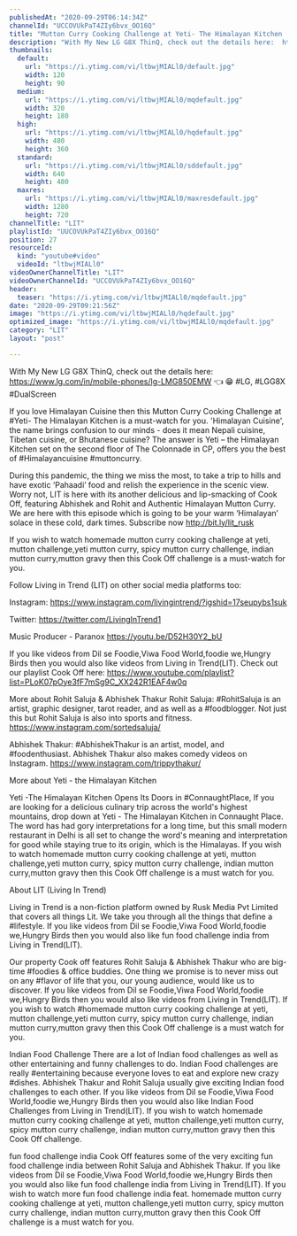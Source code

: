 ```yaml
---
publishedAt: "2020-09-29T06:14:34Z"
channelId: "UCCOVUkPaT4ZIy6bvx_OO16Q"
title: "Mutton Curry Cooking Challenge at Yeti- The Himalayan Kitchen | [Cook Off#18] ​"
description: "With My New LG G8X ThinQ, check out the details here:  https://www.lg.com/in/mobile-phones/lg-LMG850EMW 👈  😁 \n#LG, #LGG8X #DualScreen \n\nIf you love Himalayan Cuisine then this Mutton Curry Cooking Challenge at #Yeti- The Himalayan Kitchen is a must-watch for you. 'Himalayan Cuisine', the name brings confusion to our minds - does it mean Nepali cuisine, Tibetan cuisine, or Bhutanese cuisine? The answer is Yeti – the Himalayan Kitchen set on the second floor of The Colonnade in CP, offers you the best of #Himalayancuisine #muttoncurry.\n\nDuring this pandemic, the thing we miss the most, to take a trip to hills and have exotic ‘Pahaadi’ food and relish the experience in the scenic view. Worry not, LIT is here with its another delicious and lip-smacking of Cook Off, featuring Abhishek and Rohit and Authentic Himalayan Mutton Curry. We are here with this episode which is going to be your warm ‘Himalayan’ solace in these cold, dark times. Subscribe now http://bit.ly/lit_rusk\n\nIf you wish to watch homemade mutton curry cooking challenge at yeti, mutton challenge,yeti mutton curry, spicy mutton curry challenge, indian mutton curry,mutton gravy then this Cook Off challenge is a must-watch for you.\n\nFollow Living in Trend (LIT) on other social media platforms too:\n\nInstagram: https://www.instagram.com/livingintrend/?igshid=17seupybs1suk\n\nTwitter: https://twitter.com/LivingInTrend1\n\nMusic Producer - Paranox \nhttps://youtu.be/D52H30Y2_bU\n\nIf you like videos from Dil se Foodie,Viwa Food World,foodie we,Hungry Birds then you would also like videos from Living in Trend(LIT). Check out our playlist Cook Off here: https://www.youtube.com/playlist?list=PLoK07pOye3fF7mSg9C_XX242R1EAF4w0q\n\nMore about Rohit Saluja & Abhishek Thakur\nRohit Saluja: #RohitSaluja is an artist, graphic designer, tarot reader, and as well as a #foodblogger. Not just this but Rohit Saluja is also into sports and fitness. https://www.instagram.com/sortedsaluja/\n\nAbhishek Thakur: #AbhishekThakur is an artist, model, and #foodenthusiast. Abhishek Thakur also makes comedy videos on Instagram. https://www.instagram.com/trippythakur/\n\nMore about Yeti - the Himalayan Kitchen\n\nYeti -The Himalayan Kitchen Opens Its Doors in #ConnaughtPlace, If you are looking for a delicious culinary trip across the world's highest mountains, drop down at Yeti - The Himalayan Kitchen in Connaught Place. The word has had gory interpretations for a long time, but this small modern restaurant in Delhi is all set to change the word's meaning and interpretation for good while staying true to its origin, which is the Himalayas. If you wish to watch homemade mutton curry cooking challenge at yeti, mutton challenge,yeti mutton curry, spicy mutton curry challenge, indian mutton curry,mutton gravy then this Cook Off challenge is a must watch for you.\n\nAbout LIT (Living In Trend)\n\nLiving in Trend is a non-fiction platform owned by Rusk Media Pvt Limited that covers all things Lit. We take you through all the things that define a #lifestyle. If you like videos from Dil se Foodie,Viwa Food World,foodie we,Hungry Birds then you would also like fun food challenge india from Living in Trend(LIT).\n\nOur property Cook off features Rohit Saluja & Abhishek Thakur who are big-time #foodies & office buddies. One thing we promise is to never miss out on any #flavor of life that you, our young audience, would like us to discover. If you like videos from Dil se Foodie,Viwa Food World,foodie we,Hungry Birds then you would also like videos from Living in Trend(LIT). If you wish to watch #homemade mutton curry cooking challenge at yeti, mutton challenge,yeti mutton curry, spicy mutton curry challenge, indian mutton curry,mutton gravy then this Cook Off challenge is a must watch for you.\n\nIndian Food Challenge\nThere are a lot of Indian food challenges as well as other entertaining and funny challenges to do. Indian Food challenges are really #entertaining because everyone loves to eat and explore new crazy #dishes. Abhishek Thakur and Rohit Saluja usually give exciting Indian food challenges to each other. If you like videos from Dil se Foodie,Viwa Food World,foodie we,Hungry Birds then you would also like Indian Food Challenges from Living in Trend(LIT). If you wish to watch homemade mutton curry cooking challenge at yeti, mutton challenge,yeti mutton curry, spicy mutton curry challenge, indian mutton curry,mutton gravy then this Cook Off challenge.\n\nfun food challenge india \nCook Off features some of the very exciting fun food challenge india between Rohit Saluja and Abhishek Thakur. If you like videos from Dil se Foodie,Viwa Food World,foodie we,Hungry Birds then you would also like fun food challenge india from Living in Trend(LIT). If you wish to watch more fun food challenge india feat. homemade mutton curry cooking challenge at yeti, mutton challenge,yeti mutton curry, spicy mutton curry challenge, indian mutton curry,mutton gravy then this Cook Off challenge is a must watch for you."
thumbnails:
  default:
    url: "https://i.ytimg.com/vi/ltbwjMIALl0/default.jpg"
    width: 120
    height: 90
  medium:
    url: "https://i.ytimg.com/vi/ltbwjMIALl0/mqdefault.jpg"
    width: 320
    height: 180
  high:
    url: "https://i.ytimg.com/vi/ltbwjMIALl0/hqdefault.jpg"
    width: 480
    height: 360
  standard:
    url: "https://i.ytimg.com/vi/ltbwjMIALl0/sddefault.jpg"
    width: 640
    height: 480
  maxres:
    url: "https://i.ytimg.com/vi/ltbwjMIALl0/maxresdefault.jpg"
    width: 1280
    height: 720
channelTitle: "LIT"
playlistId: "UUCOVUkPaT4ZIy6bvx_OO16Q"
position: 27
resourceId:
  kind: "youtube#video"
  videoId: "ltbwjMIALl0"
videoOwnerChannelTitle: "LIT"
videoOwnerChannelId: "UCCOVUkPaT4ZIy6bvx_OO16Q"
header:
  teaser: "https://i.ytimg.com/vi/ltbwjMIALl0/mqdefault.jpg"
date: "2020-09-29T09:21:56Z"
image: "https://i.ytimg.com/vi/ltbwjMIALl0/hqdefault.jpg"
optimized_image: "https://i.ytimg.com/vi/ltbwjMIALl0/mqdefault.jpg"
category: "LIT"
layout: "post"

---
```

With My New LG G8X ThinQ, check out the details here:  https://www.lg.com/in/mobile-phones/lg-LMG850EMW 👈  😁 
#LG, #LGG8X #DualScreen 

If you love Himalayan Cuisine then this Mutton Curry Cooking Challenge at #Yeti- The Himalayan Kitchen is a must-watch for you. 'Himalayan Cuisine', the name brings confusion to our minds - does it mean Nepali cuisine, Tibetan cuisine, or Bhutanese cuisine? The answer is Yeti – the Himalayan Kitchen set on the second floor of The Colonnade in CP, offers you the best of #Himalayancuisine #muttoncurry.

During this pandemic, the thing we miss the most, to take a trip to hills and have exotic ‘Pahaadi’ food and relish the experience in the scenic view. Worry not, LIT is here with its another delicious and lip-smacking of Cook Off, featuring Abhishek and Rohit and Authentic Himalayan Mutton Curry. We are here with this episode which is going to be your warm ‘Himalayan’ solace in these cold, dark times. Subscribe now http://bit.ly/lit_rusk

If you wish to watch homemade mutton curry cooking challenge at yeti, mutton challenge,yeti mutton curry, spicy mutton curry challenge, indian mutton curry,mutton gravy then this Cook Off challenge is a must-watch for you.

Follow Living in Trend (LIT) on other social media platforms too:

Instagram: https://www.instagram.com/livingintrend/?igshid=17seupybs1suk

Twitter: https://twitter.com/LivingInTrend1

Music Producer - Paranox 
https://youtu.be/D52H30Y2_bU

If you like videos from Dil se Foodie,Viwa Food World,foodie we,Hungry Birds then you would also like videos from Living in Trend(LIT). Check out our playlist Cook Off here: https://www.youtube.com/playlist?list=PLoK07pOye3fF7mSg9C_XX242R1EAF4w0q

More about Rohit Saluja & Abhishek Thakur
Rohit Saluja: #RohitSaluja is an artist, graphic designer, tarot reader, and as well as a #foodblogger. Not just this but Rohit Saluja is also into sports and fitness. https://www.instagram.com/sortedsaluja/

Abhishek Thakur: #AbhishekThakur is an artist, model, and #foodenthusiast. Abhishek Thakur also makes comedy videos on Instagram. https://www.instagram.com/trippythakur/

More about Yeti - the Himalayan Kitchen

Yeti -The Himalayan Kitchen Opens Its Doors in #ConnaughtPlace, If you are looking for a delicious culinary trip across the world's highest mountains, drop down at Yeti - The Himalayan Kitchen in Connaught Place. The word has had gory interpretations for a long time, but this small modern restaurant in Delhi is all set to change the word's meaning and interpretation for good while staying true to its origin, which is the Himalayas. If you wish to watch homemade mutton curry cooking challenge at yeti, mutton challenge,yeti mutton curry, spicy mutton curry challenge, indian mutton curry,mutton gravy then this Cook Off challenge is a must watch for you.

About LIT (Living In Trend)

Living in Trend is a non-fiction platform owned by Rusk Media Pvt Limited that covers all things Lit. We take you through all the things that define a #lifestyle. If you like videos from Dil se Foodie,Viwa Food World,foodie we,Hungry Birds then you would also like fun food challenge india from Living in Trend(LIT).

Our property Cook off features Rohit Saluja & Abhishek Thakur who are big-time #foodies & office buddies. One thing we promise is to never miss out on any #flavor of life that you, our young audience, would like us to discover. If you like videos from Dil se Foodie,Viwa Food World,foodie we,Hungry Birds then you would also like videos from Living in Trend(LIT). If you wish to watch #homemade mutton curry cooking challenge at yeti, mutton challenge,yeti mutton curry, spicy mutton curry challenge, indian mutton curry,mutton gravy then this Cook Off challenge is a must watch for you.

Indian Food Challenge
There are a lot of Indian food challenges as well as other entertaining and funny challenges to do. Indian Food challenges are really #entertaining because everyone loves to eat and explore new crazy #dishes. Abhishek Thakur and Rohit Saluja usually give exciting Indian food challenges to each other. If you like videos from Dil se Foodie,Viwa Food World,foodie we,Hungry Birds then you would also like Indian Food Challenges from Living in Trend(LIT). If you wish to watch homemade mutton curry cooking challenge at yeti, mutton challenge,yeti mutton curry, spicy mutton curry challenge, indian mutton curry,mutton gravy then this Cook Off challenge.

fun food challenge india 
Cook Off features some of the very exciting fun food challenge india between Rohit Saluja and Abhishek Thakur. If you like videos from Dil se Foodie,Viwa Food World,foodie we,Hungry Birds then you would also like fun food challenge india from Living in Trend(LIT). If you wish to watch more fun food challenge india feat. homemade mutton curry cooking challenge at yeti, mutton challenge,yeti mutton curry, spicy mutton curry challenge, indian mutton curry,mutton gravy then this Cook Off challenge is a must watch for you.